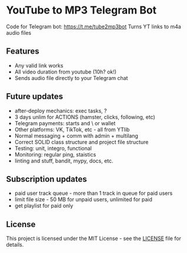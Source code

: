 # YouTube to MP3 Telegram Bot

Code for Telegram bot: https://t.me/tube2mp3bot
Turns YT links to m4a audio files

## Features

- Any valid link works
- All video duration from youtube (10h? ok!)
- Sends audio file directly to your Telegram chat

## Future updates

- after-deploy mechanics: exec tasks, ?
- 3 days unlim for ACTIONS (hamster, clicks, following, etc)
- Telegram payments: starts and \ or wallet
- Other platforms: VK, TikTok, etc - all from YTlib
- Normal messaging + comm with admin + multilang
- Correct SOLID class structure and project file structure
- Testing: unit, integro, functional
- Monitoring: regular ping, staistics
- linting and stuff, bandit, mypy, docs, etc.

## Subscription updates

- paid user track queue - more than 1 track in queue for paid users 
- limit file size - 50 MB for unpaid users, unlimited for paid
- get playlist for paid only

## License

This project is licensed under the MIT License - see the [LICENSE](LICENSE) file for details.
